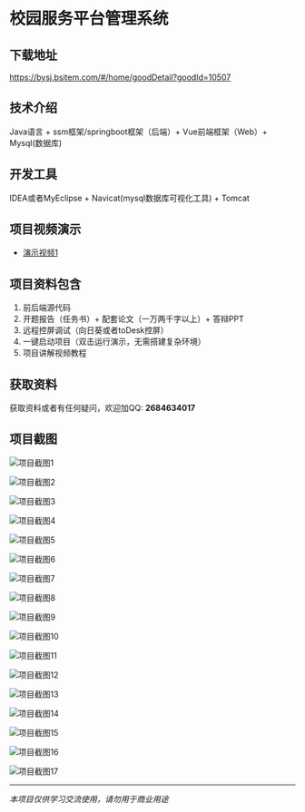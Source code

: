 # 校园服务平台管理系统

## 下载地址
https://bysj.bsitem.com/#/home/goodDetail?goodId=10507

## 技术介绍
Java语言 + ssm框架/springboot框架（后端）+ Vue前端框架（Web）+ Mysql(数据库)

## 开发工具
IDEA或者MyEclipse + Navicat(mysql数据库可视化工具) + Tomcat

## 项目视频演示
- [演示视频1](https://graduation-images.oss-cn-beijing.aliyuncs.com/videos/828%E5%A5%97ssm%E5%BD%95%E5%83%8F/10507_ssm351%E6%A0%A1%E5%9B%AD%E6%9C%8D%E5%8A%A1%E5%B9%B3%E5%8F%B0%E7%AE%A1%E7%90%86%E7%B3%BB%E7%BB%9F%E5%BD%95%E5%83%8F.mp4)

## 项目资料包含
1. 前后端源代码
2. 开题报告（任务书）+ 配套论文（一万两千字以上）+ 答辩PPT
3. 远程控屏调试（向日葵或者toDesk控屏）
4. 一键启动项目（双击运行演示，无需搭建复杂环境）
5. 项目讲解视频教程

## 获取资料
获取资料或者有任何疑问，欢迎加QQ: **2684634017**

## 项目截图
![项目截图1](https://graduation-images.oss-cn-beijing.aliyuncs.com/图片/10507/毕设论坛项目主图.jpg)

![项目截图2](https://graduation-images.oss-cn-beijing.aliyuncs.com/图片/10507/1.png)

![项目截图3](https://graduation-images.oss-cn-beijing.aliyuncs.com/图片/10507/2.png)

![项目截图4](https://graduation-images.oss-cn-beijing.aliyuncs.com/图片/10507/3.png)

![项目截图5](https://graduation-images.oss-cn-beijing.aliyuncs.com/图片/10507/4.png)

![项目截图6](https://graduation-images.oss-cn-beijing.aliyuncs.com/图片/10507/5.png)

![项目截图7](https://graduation-images.oss-cn-beijing.aliyuncs.com/图片/10507/6.png)

![项目截图8](https://graduation-images.oss-cn-beijing.aliyuncs.com/图片/10507/7.png)

![项目截图9](https://graduation-images.oss-cn-beijing.aliyuncs.com/图片/10507/8.png)

![项目截图10](https://graduation-images.oss-cn-beijing.aliyuncs.com/图片/10507/9.png)

![项目截图11](https://graduation-images.oss-cn-beijing.aliyuncs.com/图片/10507/10.png)

![项目截图12](https://graduation-images.oss-cn-beijing.aliyuncs.com/图片/10507/11.png)

![项目截图13](https://graduation-images.oss-cn-beijing.aliyuncs.com/图片/10507/12.png)

![项目截图14](https://graduation-images.oss-cn-beijing.aliyuncs.com/图片/10507/13.png)

![项目截图15](https://graduation-images.oss-cn-beijing.aliyuncs.com/图片/10507/14.png)

![项目截图16](https://graduation-images.oss-cn-beijing.aliyuncs.com/图片/10507/15.png)

![项目截图17](https://graduation-images.oss-cn-beijing.aliyuncs.com/图片/10507/16.png)

---
*本项目仅供学习交流使用，请勿用于商业用途*
